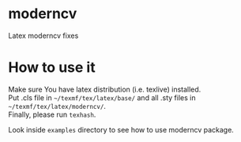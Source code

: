 moderncv
========

Latex moderncv fixes

How to use it
========
Make sure You have latex distribution (i.e. texlive) installed.<br>
Put .cls file in `~/texmf/tex/latex/base/`
and all .sty files in `~/texmf/tex/latex/moderncv/`.<br>
Finally, please run `texhash`.

Look inside `examples` directory to see how to use moderncv package.
